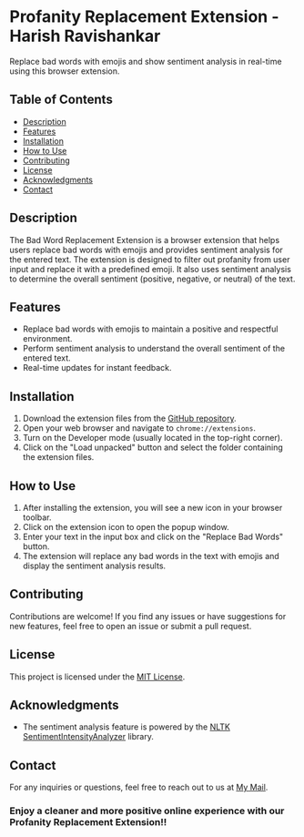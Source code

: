 # Profanity Replacement Extension - Harish Ravishankar

Replace bad words with emojis and show sentiment analysis in real-time using this browser extension.

## Table of Contents

- [Description](#description)
- [Features](#features)
- [Installation](#installation)
- [How to Use](#how-to-use)
- [Contributing](#contributing)
- [License](#license)
- [Acknowledgments](#acknowledgments)
- [Contact](#contact)


## Description

The Bad Word Replacement Extension is a browser extension that helps users replace bad words with emojis and provides sentiment analysis for the entered text. The extension is designed to filter out profanity from user input and replace it with a predefined emoji. It also uses sentiment analysis to determine the overall sentiment (positive, negative, or neutral) of the text.

## Features

- Replace bad words with emojis to maintain a positive and respectful environment.
- Perform sentiment analysis to understand the overall sentiment of the entered text.
- Real-time updates for instant feedback.

## Installation

1. Download the extension files from the [GitHub repository](https://github.com/your-username/bad-word-replacement-extension).
2. Open your web browser and navigate to `chrome://extensions`.
3. Turn on the Developer mode (usually located in the top-right corner).
4. Click on the "Load unpacked" button and select the folder containing the extension files.

## How to Use

1. After installing the extension, you will see a new icon in your browser toolbar.
2. Click on the extension icon to open the popup window.
3. Enter your text in the input box and click on the "Replace Bad Words" button.
4. The extension will replace any bad words in the text with emojis and display the sentiment analysis results.

## Contributing

Contributions are welcome! If you find any issues or have suggestions for new features, feel free to open an issue or submit a pull request.

## License

This project is licensed under the [MIT License](LICENSE).

## Acknowledgments

- The sentiment analysis feature is powered by the [NLTK SentimentIntensityAnalyzer](https://www.nltk.org/_modules/nltk/sentiment/sentiment_analyzer.html) library.

## Contact

For any inquiries or questions, feel free to reach out to us at [My Mail](mailto:your-harishr.shankar@gmail.com).


### Enjoy a cleaner and more positive online experience with our Profanity Replacement Extension!!
